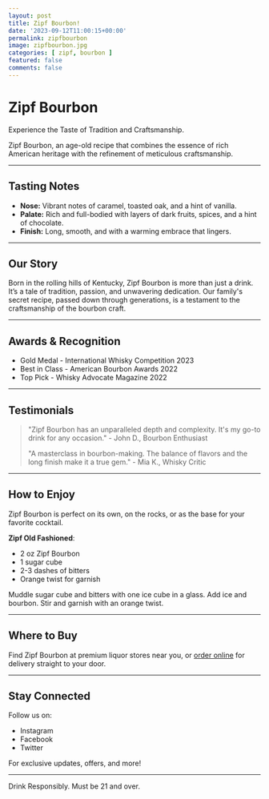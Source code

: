 ```yaml
---
layout: post
title: Zipf Bourbon!
date: '2023-09-12T11:00:15+00:00'
permalink: zipfbourbon
image: zipfbourbon.jpg
categories: [ zipf, bourbon ]
featured: false
comments: false 
---
```

# Zipf Bourbon

Experience the Taste of Tradition and Craftsmanship.

Zipf Bourbon, an age-old recipe that combines the essence of rich American heritage with the refinement of meticulous craftsmanship.

---

## Tasting Notes

- **Nose:** Vibrant notes of caramel, toasted oak, and a hint of vanilla.
- **Palate:** Rich and full-bodied with layers of dark fruits, spices, and a hint of chocolate.
- **Finish:** Long, smooth, and with a warming embrace that lingers.

---

## Our Story

Born in the rolling hills of Kentucky, Zipf Bourbon is more than just a drink. It’s a tale of tradition, passion, and unwavering dedication. Our family's secret recipe, passed down through generations, is a testament to the craftsmanship of the bourbon craft.

---

## Awards & Recognition

- Gold Medal - International Whisky Competition 2023
- Best in Class - American Bourbon Awards 2022
- Top Pick - Whisky Advocate Magazine 2022

---

## Testimonials

> "Zipf Bourbon has an unparalleled depth and complexity. It's my go-to drink for any occasion." - John D., Bourbon Enthusiast
>
> "A masterclass in bourbon-making. The balance of flavors and the long finish make it a true gem." - Mia K., Whisky Critic

---

## How to Enjoy

Zipf Bourbon is perfect on its own, on the rocks, or as the base for your favorite cocktail.

**Zipf Old Fashioned**:
- 2 oz Zipf Bourbon
- 1 sugar cube
- 2-3 dashes of bitters
- Orange twist for garnish

Muddle sugar cube and bitters with one ice cube in a glass. Add ice and bourbon. Stir and garnish with an orange twist.

---

## Where to Buy

Find Zipf Bourbon at premium liquor stores near you, or [order online](#) for delivery straight to your door.

---

## Stay Connected

Follow us on:
- Instagram
- Facebook
- Twitter

For exclusive updates, offers, and more!

---

Drink Responsibly. Must be 21 and over.
